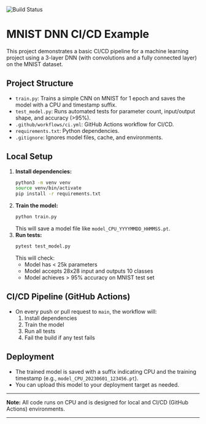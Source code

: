 ![Build Status](https://github.com/abhishek27m1992github/DL-AI-projects/actions/workflows/MNIST_25K_Parms-ci.yml/badge.svg)

# MNIST DNN CI/CD Example

This project demonstrates a basic CI/CD pipeline for a machine learning project using a 3-layer DNN (with convolutions and a fully connected layer) on the MNIST dataset.

## Project Structure
- `train.py`: Trains a simple CNN on MNIST for 1 epoch and saves the model with a CPU and timestamp suffix.
- `test_model.py`: Runs automated tests for parameter count, input/output shape, and accuracy (>95%).
- `.github/workflows/ci.yml`: GitHub Actions workflow for CI/CD.
- `requirements.txt`: Python dependencies.
- `.gitignore`: Ignores model files, cache, and environments.

## Local Setup
1. **Install dependencies:**
   ```bash
   python3 -m venv venv
   source venv/bin/activate
   pip install -r requirements.txt
   ```
2. **Train the model:**
   ```bash
   python train.py
   ```
   This will save a model file like `model_CPU_YYYYMMDD_HHMMSS.pt`.
3. **Run tests:**
   ```bash
   pytest test_model.py
   ```
   This will check:
   - Model has < 25k parameters
   - Model accepts 28x28 input and outputs 10 classes
   - Model achieves > 95% accuracy on MNIST test set

## CI/CD Pipeline (GitHub Actions)
- On every push or pull request to `main`, the workflow will:
  1. Install dependencies
  2. Train the model
  3. Run all tests
  4. Fail the build if any test fails

## Deployment
- The trained model is saved with a suffix indicating CPU and the training timestamp (e.g., `model_CPU_20230601_123456.pt`).
- You can upload this model to your deployment target as needed.

---
**Note:** All code runs on CPU and is designed for local and CI/CD (GitHub Actions) environments. 

---

